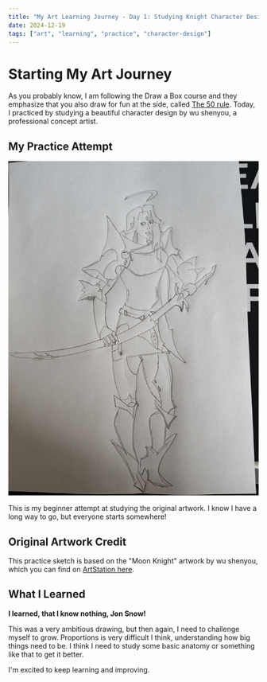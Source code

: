 ```yaml
---
title: "My Art Learning Journey - Day 1: Studying Knight Character Design"
date: 2024-12-19
tags: ["art", "learning", "practice", "character-design"]
---
```


# Starting My Art Journey

As you probably know, I am following the Draw a Box course and they emphasize that you also draw for fun at the side, called [The 50 rule](https://drawabox.com/lesson/0/2/50percent). Today, I practiced by studying a beautiful character design by wu shenyou, a professional concept artist.

## My Practice Attempt

![My practice sketch](moon-knight.jpeg)

This is my beginner attempt at studying the original artwork. I know I have a long way to go, but everyone starts somewhere!

## Original Artwork Credit

This practice sketch is based on the "Moon Knight" artwork by wu shenyou, which you can find on [ArtStation here](https://www.artstation.com/artwork/q9ZdAD).

## What I Learned

**I learned, that I know nothing, Jon Snow!**

This was a very ambitious drawing, but then again, I need to challenge myself to grow. Proportions is very difficult I think, understanding how big things need to be. I think I need to study some basic anatomy or something like that to get it better. 

I'm excited to keep learning and improving.